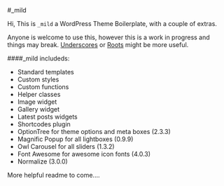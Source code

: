 #_mild

Hi, This is `_mild` a WordPress Theme Boilerplate, with a couple of extras.

Anyone is welcome to use this, however this is a work in progress and things may break. 
[Underscores](http://github.com/Automattic/_s) or [Roots](http://github.com/roots/roots) might be more useful.

####_mild includeds:
* Standard templates
* Custom styles
* Custom functions
* Helper classes
* Image widget
* Gallery widget
* Latest posts widgets
* Shortcodes plugin
* OptionTree for theme options and meta boxes (2.3.3)
* Magnific Popup for all lightboxes (0.9.9)
* Owl Carousel for all sliders (1.3.2)
* Font Awesome for awesome icon fonts (4.0.3)
* Normalize (3.0.0)

More helpful readme to come....
